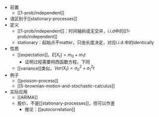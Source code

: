 - 前置
  - [[1-prob/independent]]
- 请区别于[[stationary-processes]]
- 定义
  - [[1-prob/independent]]：时间轴拆成无交并，i.i.d中的[[1-prob/independent]]
  - stationary：起始点不matter，只由长度决定，对应i.i.d.中的identically
- 性质
  - [[expectation]]，$E[X_t]=m_0+m_1 t$
    - 证明过程需要柯西函数方程，下同
  - [[variance]]类似，$Var(X_t)=\sigma_0^2+\sigma_1^2t$
- 例子
  - [[poisson-process]]
  - [[5-brownian-motion-and-stochastic-calculus]]
- 实际应用
  - [[ARIMA]]
  - 股价，不是[[stationary-processes]]，但可以作差
    - 推论：[[autocorrelation]]